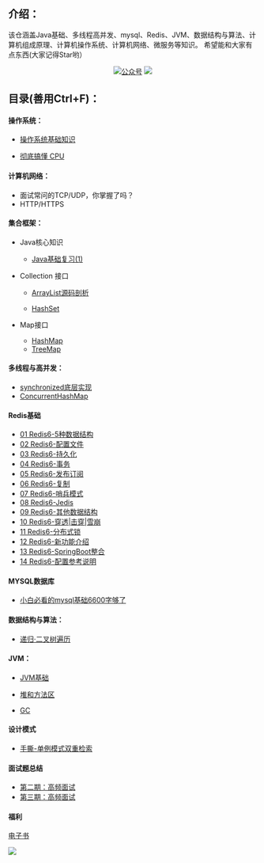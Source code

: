 ## 介绍：
该仓涵盖Java基础、多线程高并发、mysql、Redis、JVM、数据结构与算法、计算机组成原理、计算机操作系统、计算机网络、微服务等知识。
希望能和大家有点东西(大家记得Star哟）

<p align="center">
  <a href="#公众号"><img src="https://img.shields.io/badge/%E5%85%AC%E4%BC%97%E5%8F%B7-牛童学长-lightgrey.svg" alt="公众号"></a>
  <a href="https://blog.csdn.net/realize_dream?spm=1001.2100.3001.5343"><img src="https://img.shields.io/badge/CSDN-博客-critical"></a>
</p>







## 目录(善用Ctrl+F)：

#### 操作系统：

* [操作系统基础知识](https://github.com/niutongg/JavaLeague/blob/main/basic/02%E6%93%8D%E4%BD%9C%E7%B3%BB%E7%BB%9F/%E7%AC%AC%E4%B8%80%E9%83%A8%E5%88%86.md)

* [彻底搞懂 CPU](https://github.com/niutongg/JavaLeague/blob/main/basic/02%E6%93%8D%E4%BD%9C%E7%B3%BB%E7%BB%9F/%E8%AE%A4%E8%AF%86CPU.md)

#### 计算机网络：

* 面试常问的TCP/UDP，你掌握了吗？
* HTTP/HTTPS

#### 集合框架：

* Java核心知识
  * [Java基础复习(1)](https://github.com/niutongg/JavaLeague/blob/main/basic/05%20Java/Java%E6%A0%B8%E5%BF%83%E5%9F%BA%E7%A1%80/Java%E5%9F%BA%E7%A1%80%E5%A4%8D%E4%B9%A0.md)

* Collection 接口
  * [ArrayList源码剖析](https://mp.weixin.qq.com/s?__biz=MzUyODgxNzM0Nw==&amp;mid=2247484097&amp;idx=1&amp;sn=a679c2dd41c843f2c47663d6c2713342&amp;chksm=fa6bcf6dcd1c467b2c2832cf966193400aac3cba07b21428b466372576c85a016bbd2d2de4fa&token=1968072164&lang=zh_CN#rd)

  * [HashSet](https://github.com/niutongg/JavaLeague/blob/main/basic/05Java/Java%E6%A1%86%E6%9E%B6/collection%E6%8E%A5%E5%8F%A3/set/HashSet.md)
* Map接口
  * [HashMap](https://github.com/niutongg/JavaLeague/blob/main/basic/05Java/Java%E6%A1%86%E6%9E%B6/Map%E6%8E%A5%E5%8F%A3/HashMap.md)
  * [TreeMap](https://github.com/niutongg/JavaLeague/blob/main/basic/05Java/Java%E6%A1%86%E6%9E%B6/Map%E6%8E%A5%E5%8F%A3/TreeMap.md)

#### **多线程与高并发**：

* [synchronized底层实现](https://mp.weixin.qq.com/s?__biz=MzUyODgxNzM0Nw==&amp;mid=2247484088&amp;idx=1&amp;sn=1d1fcfb3c8f09dc402ccaf462434133a&amp;chksm=fa6bcf14cd1c460284936d33d50de2cbca8386a009faaa6cc2af3df9bdaede32a495a1c32712&token=1968072164&lang=zh_CN#rd)
* [ConcurrentHashMap](https://github.com/niutongg/JavaLeague/blob/main/basic/07%E5%A4%9A%E7%BA%BF%E7%A8%8B%E4%B8%8E%E9%AB%98%E5%B9%B6%E5%8F%91/ConcurrentHashMap.md)

#### Redis基础

* [01 Redis6-5种数据结构](https://github.com/niutongg/JavaLeague/blob/main/basic/09%20Redis/01%20Redis6-5%E7%A7%8D%E6%95%B0%E6%8D%AE%E7%BB%93%E6%9E%84.md)
* [02 Redis6-配置文件](https://github.com/niutongg/JavaLeague/blob/main/basic/09%20Redis/02%20Redis6-%E9%85%8D%E7%BD%AE%E6%96%87%E4%BB%B6.md)
* [03 Redis6-持久化](https://github.com/niutongg/JavaLeague/blob/main/basic/09%20Redis/03%20Redis6-%E6%8C%81%E4%B9%85%E5%8C%96.md)
* [04 Redis6-事务](https://github.com/niutongg/JavaLeague/blob/main/basic/09%20Redis/04%20Redis6-%E4%BA%8B%E5%8A%A1.md)
* [05 Redis6-发布订阅](https://github.com/niutongg/JavaLeague/blob/main/basic/09%20Redis/05%20Redis6-%E5%8F%91%E5%B8%83%E8%AE%A2%E9%98%85.md)
* [06 Redis6-复制](https://github.com/niutongg/JavaLeague/blob/main/basic/09%20Redis/06%20Redis6-%E5%A4%8D%E5%88%B6.md)
* [07 Redis6-哨兵模式](https://github.com/niutongg/JavaLeague/blob/main/basic/09%20Redis/07%20Redis6-%E5%93%A8%E5%85%B5%E6%A8%A1%E5%BC%8F.md)
* [08 Redis6-Jedis](https://github.com/niutongg/JavaLeague/blob/main/basic/09%20Redis/08%20Redis6-Jedis.md)
* [09 Redis6-其他数据结构](https://github.com/niutongg/JavaLeague/blob/main/basic/09%20Redis/09%20Redis6-%E5%85%B6%E4%BB%96%E6%95%B0%E6%8D%AE%E7%BB%93%E6%9E%84.md)
* [10 Redis6-穿透|击穿|雪崩](https://github.com/niutongg/JavaLeague/blob/main/basic/09%20Redis/10%20Redis6-%E7%A9%BF%E9%80%8F%7C%E5%87%BB%E7%A9%BF%7C%E9%9B%AA%E5%B4%A9.md)
* [11 Redis6-分布式锁](https://github.com/niutongg/JavaLeague/blob/main/basic/09%20Redis/11%20Redis6-%E5%88%86%E5%B8%83%E5%BC%8F%E9%94%81.md)
* [12 Redis6-新功能介绍](https://github.com/niutongg/JavaLeague/blob/main/basic/09%20Redis/12%20Redis6-%E6%96%B0%E5%8A%9F%E8%83%BD%E4%BB%8B%E7%BB%8D.md)
* [13 Redis6-SpringBoot整合](https://github.com/niutongg/JavaLeague/blob/main/basic/09%20Redis/13%20Redis6-SpringBoot%E6%95%B4%E5%90%88.md)
* [14 Redis6-配置参考说明](https://github.com/niutongg/JavaLeague/blob/main/basic/09%20Redis/14%20Redis6-%E9%85%8D%E7%BD%AE%E5%8F%82%E8%80%83%E8%AF%B4%E6%98%8E.md)

#### MYSQL数据库

* [小白必看的mysql基础6600字够了](https://sourl.cn/pTHpsy)

#### 数据结构与算法：

* [递归·二叉树遍历](https://github.com/niutongg/JavaLeague/blob/main/basic/01%E7%AE%97%E6%B3%95/%E4%BA%8C%E5%8F%89%E6%A0%91/%E9%80%92%E5%BD%92%C2%B7%E4%BA%8C%E5%8F%89%E6%A0%91%E9%81%8D%E5%8E%86.md)

#### JVM：

* [JVM基础](https://github.com/niutongg/JavaLeague/blob/main/basic/06%20JVM/JVM-version1.0.md)

* [堆和方法区](https://github.com/niutongg/JavaLeague/blob/main/basic/06%20JVM/%EF%BC%882%EF%BC%89%E5%A0%86%26%E6%96%B9%E6%B3%95%E5%8C%BA.md)
* [GC](https://github.com/niutongg/JavaLeague/blob/main/basic/06%20JVM/%EF%BC%884%EF%BC%89GC.md)

#### 设计模式

* [手撕-单例模式双重检索](https://github.com/niutongg/JavaLeague/blob/main/basic/19%20%E8%AE%BE%E8%AE%A1%E6%A8%A1%E5%BC%8F/01%20%E5%8D%95%E5%88%97%E6%A8%A1%E5%BC%8F.md)

#### 面试题总结

* [第二期：高频面试](https://github.com/niutongg/JavaLeague/blob/main/basic/21%20%E9%9D%A2%E8%AF%95%E9%9B%86/02%20%E9%AB%98%E9%A2%91%E9%9D%A2%E8%AF%952.md)
* [第三期：高频面试](https://github.com/niutongg/JavaLeague/blob/main/basic/21%20%E9%9D%A2%E8%AF%95%E9%9B%86/03%20%E9%AB%98%E9%A2%91%E9%9D%A2%E8%AF%953.md)

#### 福利

[电子书](https://github.com/niutongg/JavaLeague/blob/main/basic/20%20%E6%94%B6%E8%97%8F%E4%B9%A6%E7%B1%8D/e-book.md)

  <a name="公众号"></a>

![](http://ww1.sinaimg.cn/large/006FuVcvgy1gv0vb8cmr3j60by0by74s02.jpg)
